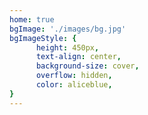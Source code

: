 ```yaml
---
home: true
bgImage: './images/bg.jpg'
bgImageStyle: {
      height: 450px,
      text-align: center,
      background-size: cover,
      overflow: hidden,
      color: aliceblue,
}
---
```

<Meting server="netease"
        type="playlist"
        mid="7375263"
        :lrc-type="3"
        theme="#ff0a87"
        order="random"
        mini
        fixed
        listFolded
        />
